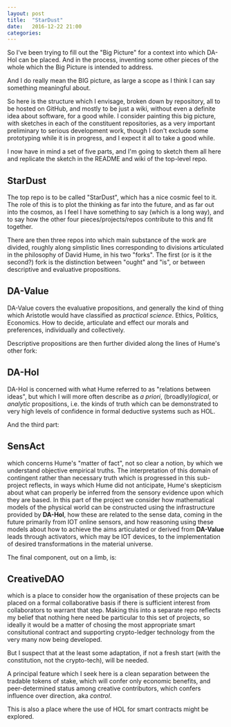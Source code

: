 ```yaml
---
layout: post
title:  "StarDust"
date:   2016-12-22 21:00
categories: 
---
```



So I've been trying to fill out the "Big Picture" for a context into which DA-Hol can be placed.
And in the process, inventing some other pieces of the whole which the Big Picture is intended to address.

And I do really mean the BIG picture, as large a scope as I think I can say something meaningful about.

So here is the structure which I envisage, broken down by repository, all to be hosted on GitHub, and mostly to be just a wiki, without even a definite idea about software, for a good while.
I consider painting this big picture, with sketches in each of the constituent repositories, as a very important preliminary to serious development work, though I don't exclude some prototyping while it is in progress, and I expect it all to take a good while.

I now have in mind a set of five parts, and I'm going to sketch them all here and replicate the sketch in the README and wiki of the top-level repo.

## StarDust

The top repo is to be called "StarDust", which has a nice cosmic feel to it.
The role of this is to plot the thinking as far into the future, and as far out into the cosmos, as I feel I have something to say (which is a long way), and to say how the other four pieces/projects/repos contribute to this and fit together.

There are then three repos into which main substance of the work are divided, roughly along simplistic lines corresponding to divisions articulated in the philosophy of David Hume, in his two "forks".
The first (or is it the second?) fork is the distinction between "ought" and "is", or between descriptive and evaluative propositions.

## DA-Value

DA-Value covers the evaluative propositions, and generally the kind of thing which Aristotle would have classified as _practical science_.
Ethics, Politics, Economics.
How to decide, articulate and effect our morals and preferences, individually and collectively.

Descriptive propositions are then further divided along the lines of Hume's other fork:

## DA-Hol

DA-Hol is concerned with what Hume referred to as "relations between ideas", but which I will more often describe as _a priori_, (broadly)_logical_, or _analytic_ propositions, i.e. the kinds of truth which can be demonstrated to very high levels of confidence in formal deductive systems such as HOL.

And the third part:

## SensAct

which concerns Hume's "matter of fact", not so clear a notion, by which we understand objective empirical truths.
The interpretation of this domain of contingent rather than necessary truth which is progressed in this sub-project reflects, in ways which Hume did not anticipate, Hume's skepticism about what can properly be inferred from the sensory evidence upon which they are based.
In this part of the project we consider how mathematical models of the physical world can be constructed using the infrastructure provided by **DA-Hol**, how these are related to the sense data, coming in the future primarily from IOT online sensors, and how reasoning using these models about how to achieve the aims articulated or derived from **DA-Value** leads through activators, which may be IOT devices, to the implementation of desired transformations in the material universe.

The final component, out on a limb, is:

## CreativeDAO

which is a place to consider how the organisation of these projects can be placed on a formal collaborative basis if there is sufficient interest from collaborators to warrant that step.
Making this into a separate repo reflects my belief that nothing here need be particular to this set of projects, so ideally it would be a matter of chosing the most appropriate smart consitutional contract and supporting crypto-ledger technology from the very many now being developed.

But I suspect that at the least some adaptation, if not a fresh start (with the constitution, not the crypto-tech), will be needed.

A principal feature which I seek here is a clean separation between the tradable tokens of stake, which will confer only economic benefits, and peer-determined status among creative contributors, which confers influence over direction, aka _control_.

This is also a place where the use of HOL for smart contracts might be explored.


